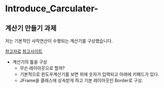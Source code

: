 # Introduce_Carculater-
## 계산기 만들기 과제 

 저는 기본적인 사칙연산이 수행되는 계산기를 구상했습니다.

 [참고자료](https://www.yes24.com/Product/Goods/95717011)
 [참고사이트](https://chatgpt.com/)

* 계산기의 틀을 구상
  * 무슨 레이아웃으로 할까?
  * 기본적으로 윈도우계산기를 보면 위에 숫자가 입력되고 아래에 키패드가 있다.
  * JFrame을 클래스에 상속받게 하고 기본 레이아웃인 Border로 구상.

